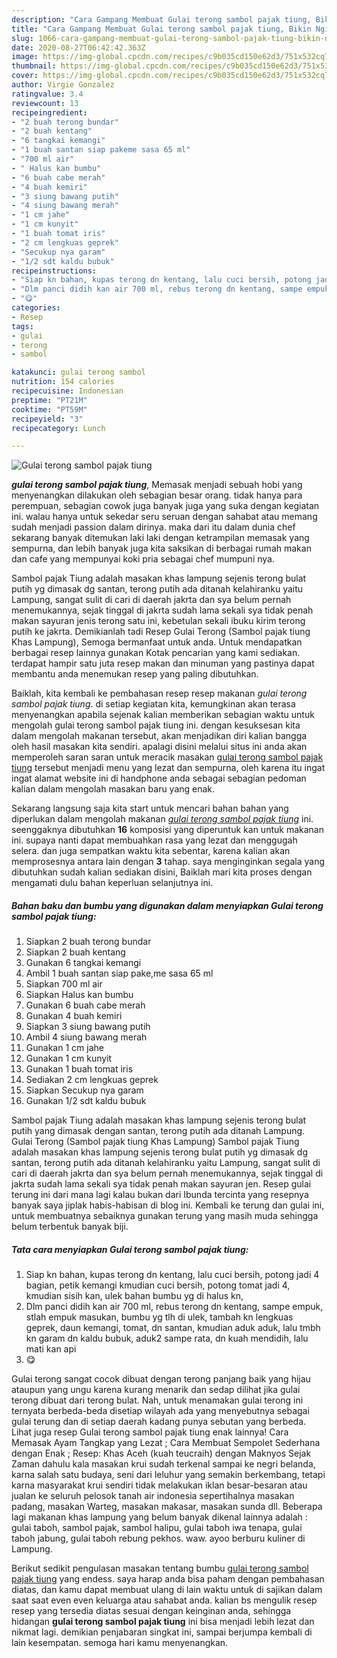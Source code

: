 ```yaml
---
description: "Cara Gampang Membuat Gulai terong sambol pajak tiung, Bikin Ngiler"
title: "Cara Gampang Membuat Gulai terong sambol pajak tiung, Bikin Ngiler"
slug: 1066-cara-gampang-membuat-gulai-terong-sambol-pajak-tiung-bikin-ngiler
date: 2020-08-27T06:42:42.363Z
image: https://img-global.cpcdn.com/recipes/c9b035cd150e62d3/751x532cq70/gulai-terong-sambol-pajak-tiung-foto-resep-utama.jpg
thumbnail: https://img-global.cpcdn.com/recipes/c9b035cd150e62d3/751x532cq70/gulai-terong-sambol-pajak-tiung-foto-resep-utama.jpg
cover: https://img-global.cpcdn.com/recipes/c9b035cd150e62d3/751x532cq70/gulai-terong-sambol-pajak-tiung-foto-resep-utama.jpg
author: Virgie Gonzalez
ratingvalue: 3.4
reviewcount: 13
recipeingredient:
- "2 buah terong bundar"
- "2 buah kentang"
- "6 tangkai kemangi"
- "1 buah santan siap pakeme sasa 65 ml"
- "700 ml air"
- " Halus kan bumbu"
- "6 buah cabe merah"
- "4 buah kemiri"
- "3 siung bawang putih"
- "4 siung bawang merah"
- "1 cm jahe"
- "1 cm kunyit"
- "1 buah tomat iris"
- "2 cm lengkuas geprek"
- "Secukup nya garam"
- "1/2 sdt kaldu bubuk"
recipeinstructions:
- "Siap kn bahan, kupas terong dn kentang, lalu cuci bersih, potong jadi 4 bagian, petik kemangi kmudian cuci bersih, potong tomat jadi 4, kmudian sisih kan, ulek bahan bumbu yg di halus kn,"
- "Dlm panci didih kan air 700 ml, rebus terong dn kentang, sampe empuk, stlah empuk masukan, bumbu yg tlh di ulek, tambah kn lengkuas geprek, daun kemangi, tomat, dn santan, kmudian aduk aduk, lalu tmbh kn garam dn kaldu bubuk, aduk2 sampe rata, dn kuah mendidih, lalu mati kan api"
- "😋"
categories:
- Resep
tags:
- gulai
- terong
- sambol

katakunci: gulai terong sambol 
nutrition: 154 calories
recipecuisine: Indonesian
preptime: "PT21M"
cooktime: "PT59M"
recipeyield: "3"
recipecategory: Lunch

---
```



![Gulai terong sambol pajak tiung](https://img-global.cpcdn.com/recipes/c9b035cd150e62d3/751x532cq70/gulai-terong-sambol-pajak-tiung-foto-resep-utama.jpg)

<b><i>gulai terong sambol pajak tiung</i></b>, Memasak menjadi sebuah hobi yang menyenangkan dilakukan oleh sebagian besar orang. tidak hanya para perempuan, sebagian cowok juga banyak juga yang suka dengan kegiatan ini. walau hanya untuk sekedar seru seruan dengan sahabat atau memang sudah menjadi passion dalam dirinya. maka dari itu dalam dunia chef sekarang banyak ditemukan laki laki dengan ketrampilan memasak yang sempurna, dan lebih banyak juga kita saksikan di berbagai rumah makan dan cafe yang mempunyai koki pria sebagai chef mumpuni nya.

Sambol pajak Tiung adalah masakan khas lampung sejenis terong bulat putih yg dimasak dg santan, terong putih ada ditanah kelahiranku yaitu Lampung, sangat sulit di cari di daerah jakrta dan sya belum pernah menemukannya, sejak tinggal di jakrta sudah lama sekali sya tidak penah makan sayuran jenis terong satu ini, kebetulan sekali ibuku kirim terong putih ke jakrta. Demikianlah tadi Resep Gulai Terong (Sambol pajak tiung Khas Lampung), Semoga bermanfaat untuk anda. Untuk mendapatkan berbagai resep lainnya gunakan Kotak pencarian yang kami sediakan. terdapat hampir satu juta resep makan dan minuman yang pastinya dapat membantu anda menemukan resep yang paling dibutuhkan.

Baiklah, kita kembali ke pembahasan resep resep makanan <i>gulai terong sambol pajak tiung</i>. di setiap kegiatan kita, kemungkinan akan terasa menyenangkan apabila sejenak kalian memberikan sebagian waktu untuk mengolah gulai terong sambol pajak tiung ini. dengan kesuksesan kita dalam mengolah makanan tersebut, akan menjadikan diri kalian bangga oleh hasil masakan kita sendiri. apalagi disini melalui situs ini anda akan memperoleh saran saran untuk meracik masakan <u>gulai terong sambol pajak tiung</u> tersebut menjadi menu yang lezat dan sempurna, oleh karena itu ingat ingat alamat website ini di handphone anda sebagai sebagian pedoman kalian dalam mengolah masakan baru yang enak.


Sekarang langsung saja kita start untuk mencari bahan bahan yang diperlukan dalam mengolah makanan <u><i>gulai terong sambol pajak tiung</i></u> ini. seenggaknya dibutuhkan <b>16</b> komposisi yang diperuntuk kan untuk makanan ini. supaya nanti dapat membuahkan rasa yang lezat dan menggugah selera. dan juga sempatkan waktu kita sebentar, karena kalian akan memprosesnya antara lain dengan <b>3</b> tahap. saya menginginkan segala yang dibutuhkan sudah kalian sediakan disini, Baiklah mari kita proses dengan mengamati dulu bahan keperluan selanjutnya ini.

<!--inarticleads1-->

##### Bahan baku dan bumbu yang digunakan dalam menyiapkan Gulai terong sambol pajak tiung:

1. Siapkan 2 buah terong bundar
1. Siapkan 2 buah kentang
1. Gunakan 6 tangkai kemangi
1. Ambil 1 buah santan siap pake,me sasa 65 ml
1. Siapkan 700 ml air
1. Siapkan  Halus kan bumbu
1. Gunakan 6 buah cabe merah
1. Gunakan 4 buah kemiri
1. Siapkan 3 siung bawang putih
1. Ambil 4 siung bawang merah
1. Gunakan 1 cm jahe
1. Gunakan 1 cm kunyit
1. Gunakan 1 buah tomat iris
1. Sediakan 2 cm lengkuas geprek
1. Siapkan Secukup nya garam
1. Gunakan 1/2 sdt kaldu bubuk


Sambol pajak Tiung adalah masakan khas lampung sejenis terong bulat putih yang dimasak dengan santan, terong putih ada ditanah Lampung. Gulai Terong (Sambol pajak tiung Khas Lampung) Sambol pajak Tiung adalah masakan khas lampung sejenis terong bulat putih yg dimasak dg santan, terong putih ada ditanah kelahiranku yaitu Lampung, sangat sulit di cari di daerah jakrta dan sya belum pernah menemukannya, sejak tinggal di jakrta sudah lama sekali sya tidak penah makan sayuran jen. Resep gulai terung ini dari mana lagi kalau bukan dari Ibunda tercinta yang resepnya banyak saya jiplak habis-habisan di blog ini. Kembali ke terung dan gulai ini, untuk membuatnya sebaiknya gunakan terung yang masih muda sehingga belum terbentuk banyak biji. 

<!--inarticleads2-->

##### Tata cara menyiapkan Gulai terong sambol pajak tiung:

1. Siap kn bahan, kupas terong dn kentang, lalu cuci bersih, potong jadi 4 bagian, petik kemangi kmudian cuci bersih, potong tomat jadi 4, kmudian sisih kan, ulek bahan bumbu yg di halus kn,
1. Dlm panci didih kan air 700 ml, rebus terong dn kentang, sampe empuk, stlah empuk masukan, bumbu yg tlh di ulek, tambah kn lengkuas geprek, daun kemangi, tomat, dn santan, kmudian aduk aduk, lalu tmbh kn garam dn kaldu bubuk, aduk2 sampe rata, dn kuah mendidih, lalu mati kan api
1. 😋


Gulai terong sangat cocok dibuat dengan terong panjang baik yang hijau ataupun yang ungu karena kurang menarik dan sedap dilihat jika gulai terong dibuat dari terong bulat. Nah, untuk menamakan gulai terong ini ternyata berbeda-beda disetiap wilayah ada yang menyebutnya sebagai gulai terung dan di setiap daerah kadang punya sebutan yang berbeda. Lihat juga resep Gulai terong sambol pajak tiung enak lainnya! Cara Memasak Ayam Tangkap yang Lezat ; Cara Membuat Sempolet Sederhana dengan Enak ; Resep: Khas Aceh (kuah teucraih) dengan Maknyos Sejak Zaman dahulu kala masakan krui sudah terkenal sampai ke negri belanda, karna salah satu budaya, seni dari leluhur yang semakin berkembang, tetapi karna masyarakat krui sendiri tidak melakukan iklan besar-besaran atau jualan ke seluruh pelosok tanah air indonesia sepertihalnya masakan padang, masakan Warteg, masakan makasar, masakan sunda dll. Beberapa lagi makanan khas lampung yang belum banyak dikenal lainnya adalah : gulai taboh, sambol pajak, sambol halipu, gulai taboh iwa tenapa, gulai taboh jabung, gulai taboh rebung pekhos. waw. ayoo berburu kuliner di Lampung. 

Berikut sedikit pengulasan masakan tentang bumbu <u>gulai terong sambol pajak tiung</u> yang endess. saya harap anda bisa paham dengan pembahasan diatas, dan kamu dapat membuat ulang di lain waktu untuk di sajikan dalam saat saat even even keluarga atau sahabat anda. kalian bs mengulik resep resep yang tersedia diatas sesuai dengan keinginan anda, sehingga hidangan <b>gulai terong sambol pajak tiung</b> ini bisa menjadi lebih lezat dan nikmat lagi. demikian penjabaran singkat ini, sampai berjumpa kembali di lain kesempatan. semoga hari kamu menyenangkan.
